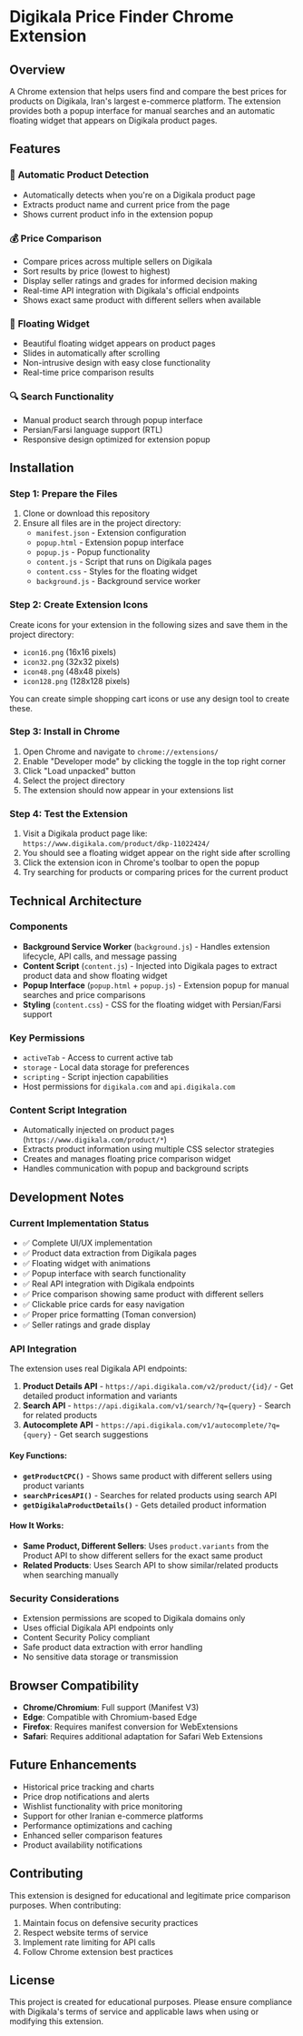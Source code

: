 # Digikala Price Finder Chrome Extension

## Overview

A Chrome extension that helps users find and compare the best prices for products on Digikala, Iran's largest e-commerce platform. The extension provides both a popup interface for manual searches and an automatic floating widget that appears on Digikala product pages.

## Features

### 🛒 **Automatic Product Detection**
- Automatically detects when you're on a Digikala product page
- Extracts product name and current price from the page
- Shows current product info in the extension popup

### 💰 **Price Comparison**
- Compare prices across multiple sellers on Digikala
- Sort results by price (lowest to highest)
- Display seller ratings and grades for informed decision making
- Real-time API integration with Digikala's official endpoints
- Shows exact same product with different sellers when available

### 🎨 **Floating Widget**
- Beautiful floating widget appears on product pages
- Slides in automatically after scrolling
- Non-intrusive design with easy close functionality
- Real-time price comparison results

### 🔍 **Search Functionality**
- Manual product search through popup interface
- Persian/Farsi language support (RTL)
- Responsive design optimized for extension popup

## Installation

### Step 1: Prepare the Files
1. Clone or download this repository
2. Ensure all files are in the project directory:
   - `manifest.json` - Extension configuration
   - `popup.html` - Extension popup interface
   - `popup.js` - Popup functionality
   - `content.js` - Script that runs on Digikala pages
   - `content.css` - Styles for the floating widget
   - `background.js` - Background service worker

### Step 2: Create Extension Icons
Create icons for your extension in the following sizes and save them in the project directory:
- `icon16.png` (16x16 pixels)
- `icon32.png` (32x32 pixels) 
- `icon48.png` (48x48 pixels)
- `icon128.png` (128x128 pixels)

You can create simple shopping cart icons or use any design tool to create these.

### Step 3: Install in Chrome
1. Open Chrome and navigate to `chrome://extensions/`
2. Enable "Developer mode" by clicking the toggle in the top right corner
3. Click "Load unpacked" button
4. Select the project directory
5. The extension should now appear in your extensions list

### Step 4: Test the Extension
1. Visit a Digikala product page like: `https://www.digikala.com/product/dkp-11022424/`
2. You should see a floating widget appear on the right side after scrolling
3. Click the extension icon in Chrome's toolbar to open the popup
4. Try searching for products or comparing prices for the current product

## Technical Architecture

### Components

- **Background Service Worker** (`background.js`) - Handles extension lifecycle, API calls, and message passing
- **Content Script** (`content.js`) - Injected into Digikala pages to extract product data and show floating widget
- **Popup Interface** (`popup.html` + `popup.js`) - Extension popup for manual searches and price comparisons
- **Styling** (`content.css`) - CSS for the floating widget with Persian/Farsi support

### Key Permissions
- `activeTab` - Access to current active tab
- `storage` - Local data storage for preferences
- `scripting` - Script injection capabilities
- Host permissions for `digikala.com` and `api.digikala.com`

### Content Script Integration
- Automatically injected on product pages (`https://www.digikala.com/product/*`)
- Extracts product information using multiple CSS selector strategies
- Creates and manages floating price comparison widget
- Handles communication with popup and background scripts

## Development Notes

### Current Implementation Status
- ✅ Complete UI/UX implementation
- ✅ Product data extraction from Digikala pages
- ✅ Floating widget with animations
- ✅ Popup interface with search functionality
- ✅ Real API integration with Digikala endpoints
- ✅ Price comparison showing same product with different sellers
- ✅ Clickable price cards for easy navigation
- ✅ Proper price formatting (Toman conversion)
- ✅ Seller ratings and grade display

### API Integration 
The extension uses real Digikala API endpoints:

1. **Product Details API** - `https://api.digikala.com/v2/product/{id}/` - Get detailed product information and variants
2. **Search API** - `https://api.digikala.com/v1/search/?q={query}` - Search for related products
3. **Autocomplete API** - `https://api.digikala.com/v1/autocomplete/?q={query}` - Get search suggestions

#### Key Functions:
- **`getProductCPC()`** - Shows same product with different sellers using product variants
- **`searchPricesAPI()`** - Searches for related products using search API  
- **`getDigikalaProductDetails()`** - Gets detailed product information

#### How It Works:
- **Same Product, Different Sellers**: Uses `product.variants` from the Product API to show different sellers for the exact same product
- **Related Products**: Uses Search API to show similar/related products when searching manually

### Security Considerations
- Extension permissions are scoped to Digikala domains only
- Uses official Digikala API endpoints only
- Content Security Policy compliant
- Safe product data extraction with error handling
- No sensitive data storage or transmission

## Browser Compatibility

- **Chrome/Chromium**: Full support (Manifest V3)
- **Edge**: Compatible with Chromium-based Edge
- **Firefox**: Requires manifest conversion for WebExtensions
- **Safari**: Requires additional adaptation for Safari Web Extensions

## Future Enhancements

- Historical price tracking and charts
- Price drop notifications and alerts
- Wishlist functionality with price monitoring
- Support for other Iranian e-commerce platforms
- Performance optimizations and caching
- Enhanced seller comparison features
- Product availability notifications

## Contributing

This extension is designed for educational and legitimate price comparison purposes. When contributing:

1. Maintain focus on defensive security practices
2. Respect website terms of service
3. Implement rate limiting for API calls
4. Follow Chrome extension best practices

## License

This project is created for educational purposes. Please ensure compliance with Digikala's terms of service and applicable laws when using or modifying this extension.
